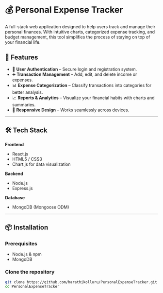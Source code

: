 # 💰 Personal Expense Tracker

A full-stack web application designed to help users track and manage their personal finances. With intuitive charts, categorized expense tracking, and budget management, this tool simplifies the process of staying on top of your financial life.

## 🚀 Features

- 🔐 **User Authentication** – Secure login and registration system.
- ➕ **Transaction Management** – Add, edit, and delete income or expenses.
- 📊 **Expense Categorization** – Classify transactions into categories for better analysis.
- 📈 **Reports & Analytics** – Visualize your financial habits with charts and summaries.
- 📱 **Responsive Design** – Works seamlessly across devices.

---

## 🛠️ Tech Stack

**Frontend**  
- React.js  
- HTML5 / CSS3  
- Chart.js for data visualization

**Backend**  
- Node.js  
- Express.js

**Database**  
- MongoDB (Mongoose ODM)

---

## 📦 Installation

### Prerequisites

- Node.js & npm
- MongoDB

### Clone the repository

```bash
git clone https://github.com/harathikolluru/PersonalExpenseTracker.git
cd PersonalExpenseTracker

